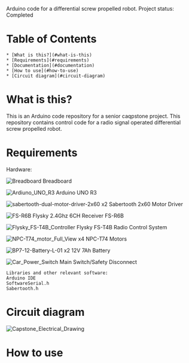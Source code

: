 
Arduino code for a differential screw propelled robot.
Project status: Completed

# Table of Contents
	* [What is this?](#what-is-this)
	* [Requirements](#requirements)
	* [Documentation](#documentation)
	* [How to use](#how-to-use)
 	* [Circuit diagram](#circuit-diagram)


# What is this?

This is an Arduino code repository for a senior caqpstone project.
This repository contains control code for a radio signal operated differential screw propelled robot.


# Requirements
Hardware:

![Breadboard](https://github.com/user-attachments/assets/56048ae5-0013-4689-81e0-5894da09029c)
	Breadboard


![Ardiuno_UNO_R3](https://github.com/user-attachments/assets/38bf10d0-282f-4b21-bcc5-ca4662f35030)
	Arduino UNO R3


![sabertooth-dual-motor-driver-2x60](https://github.com/user-attachments/assets/5f982361-ae40-401e-bb0c-395d4b446ce8)
	x2 Sabertooth 2x60 Motor Driver


![FS-R6B](https://github.com/user-attachments/assets/6162b76d-3ced-4bd5-b7e2-dc728a722814)
	Flysky 2.4Ghz 6CH Receiver FS-R6B


![Flysky_FS-T4B_Controller](https://github.com/user-attachments/assets/78846e7e-d90b-4b25-b51e-ec44ed76673a)
	Flysky FS-T4B Radio Control System


![NPC-T74_motor_Full_View](https://github.com/user-attachments/assets/e7f28302-7157-49df-9f1b-effe365766ba)
	x4 NPC-T74 Motors


![BP7-12-Battery-L-01](https://github.com/user-attachments/assets/bc6a9c38-b1e8-424a-b984-0114de5c8163)
	x2 12V 7Ah Battery


![Car_Power_Switch](https://github.com/user-attachments/assets/6a683eb7-a880-4c27-abb4-9aa802242677)
	Main Switch/Safety Disconnect

	Libraries and other relevant software:
	Arduino IDE
	SoftwareSerial.h
	Sabertooth.h


# Circuit diagram

![Capstone_Electrical_Drawing](https://github.com/user-attachments/assets/bed44a00-397c-41af-8213-7c594f8cf8ab)


# How to use



